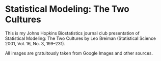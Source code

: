 # Statistical Modeling: The Two Cultures
This is my Johns Hopkins Biostatistics journal club presentation of Statistical Modeling: The Two Cultures by Leo Breiman (Statistical Science 2001, Vol. 16, No. 3, 199–231).

All images are gratuitously taken from Google Images and other sources.